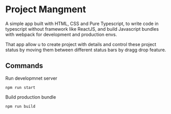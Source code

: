 # Project Mangment

A simple app built with HTML, CSS and Pure Typescript, to write code in typescript without framework like ReactJS, and build Javascript bundles with webpack for development and production envs.

That app allow u to create project with details and control these project status by moving them between different status bars by dragg drop feature.

## Commands

Run developmnet server

    npm run start

Build production bundle

    npm run build